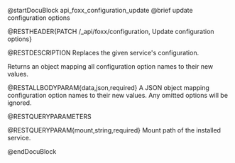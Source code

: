 @startDocuBlock api_foxx_configuration_update
@brief update configuration options

@RESTHEADER{PATCH /_api/foxx/configuration, Update configuration options}

@RESTDESCRIPTION
Replaces the given service's configuration.

Returns an object mapping all configuration option names to their new values.

@RESTALLBODYPARAM{data,json,required}
A JSON object mapping configuration option names to their new values.
Any omitted options will be ignored.

@RESTQUERYPARAMETERS

@RESTQUERYPARAM{mount,string,required}
Mount path of the installed service.

@endDocuBlock
